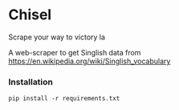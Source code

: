 # Chisel
Scrape your way to victory la

A web-scraper to get Singlish data from https://en.wikipedia.org/wiki/Singlish_vocabulary

### Installation

```pip install -r requirements.txt```
